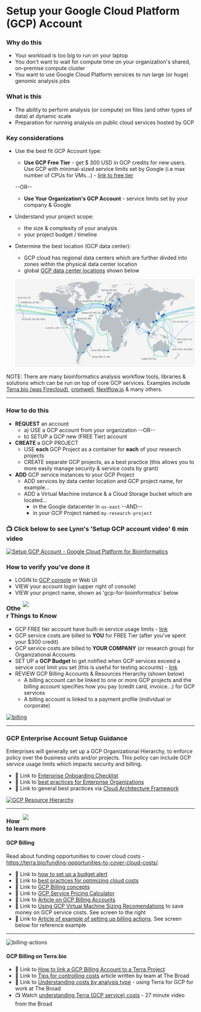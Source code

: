 # Setup your Google Cloud Platform (GCP) Account

### Why do this
 - Your workload is too big to run on your laptop
 - You don't want to wait for compute time on your organization's shared, on-premise compute cluster
 - You want to use Google Cloud Platform services to run large (or huge) genomic analysis jobs

### What is this
 - The ability to perform analysis (or compute) on files (and other types of data) at dynamic scale 
 - Preparation for running analysis on public cloud services hosted by GCP

### Key considerations
 - Use the best fit GCP Account type:  
    - **Use GCP Free Tier** - get $ 300 USD in GCP credits for new users. Use GCP with minimal-sized service limits set by Google (i.e max number of CPUs for VMs...) - [link to free tier](https://cloud.google.com/free) 

    --OR--  

    - **Use Your Organization's GCP Account** - service limits set by your company & Google
 - Understand your project scope:
    - the size & complexity of your analysis  
    - your project budget / timeline  
 - Determine the best location (GCP data center):
    - GCP cloud has regional data centers which are further divded into zones within the physical data center location
    - global [GCP data center locations](https://cloud.google.com/about/locations/) shown below

   [![GCP Locations](/images/regions.png)]()

 NOTE: There are many bioinformatics analysis workflow tools, libraries & solutions which can be run on top of core GCP services.  Examples include [Terra.bio (was Firecloud)](https://terra.bio/), [cromwell](https://cromwell.readthedocs.io/en/stable/), [Nextflow.io](https://www.nextflow.io/) & many others. 

---

### How to do this
 - **REQUEST** an account
   - a) USE a GCP account from your organization --OR--
   - b) SETUP a GCP new (FREE Tier) account
 - **CREATE** a GCP PROJECT 
   - USE **each** GCP Project as a container for **each** of your research projects
   - CREATE separate GCP projects, as a best practice (this allows you to more easily manage security & service costs by grant)
 - **ADD** GCP service instances to your GCP Project 
    - ADD services by data center location and GCP project name, for example...
    - ADD a Virtual Machine instance & a Cloud Storage bucket which are located...
      - in the Google datacenter in `us-east` --AND--
      - in your GCP Project named `my-research-project`

### 📺 Click below to see Lynn's 'Setup GCP account video' 6 min video
[![Setup GCP Account - Google Cloud Platform for Bioinformatics](http://img.youtube.com/vi/oD8lD8v-Z14/0.jpg)](http://www.youtube.com/watch?v=oD8lD8v-Z14 "Setup GCP Account - Google Cloud Platform for Bioinformatics")

### How to verify you've done it
 - LOGIN to [GCP console](http://console.cloud.google.com) or Web UI
 - VIEW your account login (upper right of console)
 - VIEW your project name, shown as 'gcp-for-bioinformatics' below

 <img src="https://github.com/lynnlangit/gcp-for-bioinformatics/raw/master/images/gcp-account.png" width="460" align="right">  


### Other Things to Know
  - GCP FREE tier account have built-in service usage limits - [link](https://cloud.google.com/free/docs/gcp-free-tier)
 - GCP service costs are billed to **YOU** for FREE Tier (after you've spent your $300 credit)
 - GCP service costs are billed to **YOUR COMPANY**  (or research group) for Organizational Accounts
 - SET UP a **GCP Budget** to get notified when GCP services exceed a service cost limit you set (this is useful for testing accounts) - [link](https://cloud.google.com/billing/docs/how-to/budgets)
 - REVIEW GCP Billing Accounts & Resources Hierarchy (shown below)
    - A billing account can be linked to one or more GCP projects and the billing account specifies how you pay (credit card, invoice...) for GCP services
   - A billing account is linked to a payment profile (individual or corporate)

 [![billing](/images/billing.png)]()

---
### GCP Enterprise Account Setup Guidance

Enterprises will generally set up a GCP Organizational Hierarchy, to enforce policy over the business units and/or projects.  This policy can include GCP service usage limits which impacts security and billing.

 - 📘 Link to [Enterprise Onboarding Checklist](https://cloud.google.com/docs/enterprise/onboarding-checklist)
 - 📘 Link to [best practices for Enterprise Organizations](https://cloud.google.com/docs/enterprise/best-practices-for-enterprise-organizations)
 - 📘 Link to general best practices via [Cloud Architecture Framework](https://cloud.google.com/architecture/framework)

 [![GCP Resource Hierarchy](/images/resources.png)]()

---

<img src="https://github.com/lynnlangit/gcp-for-bioinformatics/raw/master/images/recommendations.png" width="460" align="right"> 

### How to learn more

#### GCP Billing

Read about funding opportunities to cover cloud costs - https://terra.bio/funding-opportunities-to-cover-cloud-costs/.  

- 📘 Link to [how to set up a budget alert](https://cloud.google.com/billing/docs/how-to/budgets)
- 📘 Link to [best practices for optimizing cloud costs](https://cloud.google.com/blog/products/gcp/best-practices-for-optimizing-your-cloud-costs)
- 📘 Link to [GCP Billing concepts](https://cloud.google.com/billing/docs/concepts)
- 📘 Link to [GCP Service Pricing Calculator](https://cloud.google.com/products/calculator/)
- 📘 Link to [Article on GCP Billing Accounts](https://medium.com/google-cloud/managing-billing-permissions-in-google-cloud-31906aa626a0)
- 📘 Link to [Using GCP Virtual Machine Sizing Recomendations](https://cloud.google.com/compute/docs/instances/apply-sizing-recommendations-for-instances) to save money on GCP service costs.  See screen to the right
- 📘 Link to [Article of example of setting up billing actions](https://cloud.google.com/billing/docs/how-to/notify). See screen below for reference example

---

![billing-actions](https://github.com/lynnlangit/gcp-for-bioinformatics/blob/master/images/billing-actions.png)

#### GCP Billing on Terra.bio
 - 📘 Link to [How to link a GCP Billing Account to a Terra Project](https://support.terra.bio/hc/en-us/articles/360026182251)
 - 📘 Link to [Tips for controlling costs](https://support.terra.bio/hc/en-us/articles/360029748111-Understanding-and-controlling-cloud-costs-) article written by team at The Broad
 - 📘 Link to [Understanding costs by analysis type](https://support.terra.bio/hc/en-us/articles/360029772212) - using Terra for GCP for work at The Broad
 - 📺 Watch [understanding Terra (GCP service) costs](https://www.youtube.com/watch?v=SRVrzXHkZKU) - 27 minute video from the Broad
